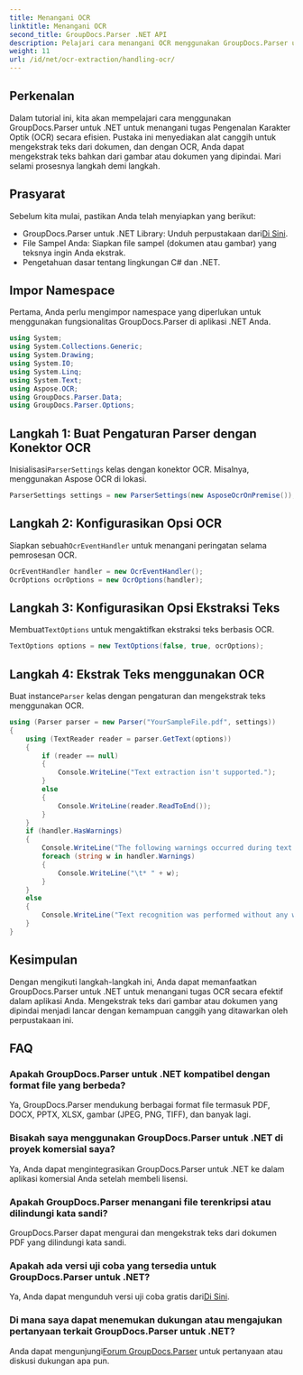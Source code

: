 ```yaml
---
title: Menangani OCR
linktitle: Menangani OCR
second_title: GroupDocs.Parser .NET API
description: Pelajari cara menangani OCR menggunakan GroupDocs.Parser untuk .NET. Ekstrak teks dari gambar dan dokumen yang dipindai secara efisien.
weight: 11
url: /id/net/ocr-extraction/handling-ocr/
---
```

## Perkenalan
Dalam tutorial ini, kita akan mempelajari cara menggunakan GroupDocs.Parser untuk .NET untuk menangani tugas Pengenalan Karakter Optik (OCR) secara efisien. Pustaka ini menyediakan alat canggih untuk mengekstrak teks dari dokumen, dan dengan OCR, Anda dapat mengekstrak teks bahkan dari gambar atau dokumen yang dipindai. Mari selami prosesnya langkah demi langkah.
## Prasyarat
Sebelum kita mulai, pastikan Anda telah menyiapkan yang berikut:
- GroupDocs.Parser untuk .NET Library: Unduh perpustakaan dari[Di Sini](https://releases.groupdocs.com/parser/net/).
- File Sampel Anda: Siapkan file sampel (dokumen atau gambar) yang teksnya ingin Anda ekstrak.
- Pengetahuan dasar tentang lingkungan C# dan .NET.

## Impor Namespace
Pertama, Anda perlu mengimpor namespace yang diperlukan untuk menggunakan fungsionalitas GroupDocs.Parser di aplikasi .NET Anda.
```csharp
using System;
using System.Collections.Generic;
using System.Drawing;
using System.IO;
using System.Linq;
using System.Text;
using Aspose.OCR;
using GroupDocs.Parser.Data;
using GroupDocs.Parser.Options;
```
## Langkah 1: Buat Pengaturan Parser dengan Konektor OCR
 Inisialisasi`ParserSettings` kelas dengan konektor OCR. Misalnya, menggunakan Aspose OCR di lokasi.
```csharp
ParserSettings settings = new ParserSettings(new AsposeOcrOnPremise());
```
## Langkah 2: Konfigurasikan Opsi OCR
 Siapkan sebuah`OcrEventHandler` untuk menangani peringatan selama pemrosesan OCR.
```csharp
OcrEventHandler handler = new OcrEventHandler();
OcrOptions ocrOptions = new OcrOptions(handler);
```
## Langkah 3: Konfigurasikan Opsi Ekstraksi Teks
 Membuat`TextOptions` untuk mengaktifkan ekstraksi teks berbasis OCR.
```csharp
TextOptions options = new TextOptions(false, true, ocrOptions);
```
## Langkah 4: Ekstrak Teks menggunakan OCR
 Buat instance`Parser` kelas dengan pengaturan dan mengekstrak teks menggunakan OCR.
```csharp
using (Parser parser = new Parser("YourSampleFile.pdf", settings))
{
    using (TextReader reader = parser.GetText(options))
    {
        if (reader == null)
        {
            Console.WriteLine("Text extraction isn't supported.");
        }
        else
        {
            Console.WriteLine(reader.ReadToEnd());
        }
    }
    if (handler.HasWarnings)
    {
        Console.WriteLine("The following warnings occurred during text recognition:");
        foreach (string w in handler.Warnings)
        {
            Console.WriteLine("\t* " + w);
        }
    }
    else
    {
        Console.WriteLine("Text recognition was performed without any warnings.");
    }
}
```

## Kesimpulan
Dengan mengikuti langkah-langkah ini, Anda dapat memanfaatkan GroupDocs.Parser untuk .NET untuk menangani tugas OCR secara efektif dalam aplikasi Anda. Mengekstrak teks dari gambar atau dokumen yang dipindai menjadi lancar dengan kemampuan canggih yang ditawarkan oleh perpustakaan ini.

## FAQ
### Apakah GroupDocs.Parser untuk .NET kompatibel dengan format file yang berbeda?
Ya, GroupDocs.Parser mendukung berbagai format file termasuk PDF, DOCX, PPTX, XLSX, gambar (JPEG, PNG, TIFF), dan banyak lagi.
### Bisakah saya menggunakan GroupDocs.Parser untuk .NET di proyek komersial saya?
Ya, Anda dapat mengintegrasikan GroupDocs.Parser untuk .NET ke dalam aplikasi komersial Anda setelah membeli lisensi.
### Apakah GroupDocs.Parser menangani file terenkripsi atau dilindungi kata sandi?
GroupDocs.Parser dapat mengurai dan mengekstrak teks dari dokumen PDF yang dilindungi kata sandi.
### Apakah ada versi uji coba yang tersedia untuk GroupDocs.Parser untuk .NET?
 Ya, Anda dapat mengunduh versi uji coba gratis dari[Di Sini](https://releases.groupdocs.com/).
### Di mana saya dapat menemukan dukungan atau mengajukan pertanyaan terkait GroupDocs.Parser untuk .NET?
 Anda dapat mengunjungi[Forum GroupDocs.Parser](https://forum.groupdocs.com/c/parser/17) untuk pertanyaan atau diskusi dukungan apa pun.